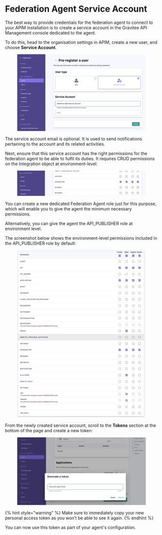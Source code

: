 # Federation Agent Service Account

The best way to provide credentials for the federation agent to connect to your APIM installation is to create a service account in the Gravitee API Management console dedicated to the agent.&#x20;

To do this, head to the organisation settings in APIM, create a new user, and choose **Service Account**.

<figure><img src="../../.gitbook/assets/image (130).png" alt=""><figcaption></figcaption></figure>

The service account email is optional. It is used to send notifications pertaining to the account and its related activities.

Next, ensure that this service account has the right permissions for the federation agent to be able to fulfil its duties. It requires CRUD permissions on the Integration object at environment-level:

<figure><img src="../../.gitbook/assets/image (131).png" alt=""><figcaption></figcaption></figure>

You can create a new dedicated Federation Agent role just for this purpose, which will enable you to give the agent the minimum necessary permissions.

Alternatively, you can give the agent the API\_PUBLISHER role at environment level.&#x20;

The screenshot below shows the environment-level permissions included in the API\_PUBLISHER role by default:

<figure><img src="../../.gitbook/assets/image (128).png" alt=""><figcaption></figcaption></figure>

From the newly created service account, scroll to the **Tokens** section at the bottom of the page and create a new token:

<figure><img src="../../.gitbook/assets/image (132).png" alt=""><figcaption></figcaption></figure>

{% hint style="warning" %}
Make sure to immediately copy your new personal access token as you won’t be able to see it again.
{% endhint %}

You can now use this token as part of your agent's configuration.
